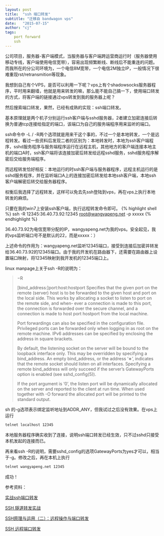 ```yaml
---
layout: post
title:  "ssh 端口转发"
subtitle: "迁移自 bandwagon vps"
date:   "2015-07-15" 
author: "cj"
tags:
    port forward
    ssh
---
```


公司项目，服务器-客户端模式，当服务器与客户端跨运营商运行时（服务器使用移动专线，客户端使用电信宽带），容易出现频繁断线、断线后不能重连的问题。而我所在的分公司环境为，一个电信8M宽带，一个电信2M独立IP，一般情况下很难重现rst/retransmition等现象。

我想到自己有个VPS，是否可以利用一下呢？vps上有个shadowsocks服务器程序，平时用来翻墙，他就是用来转发的嘛，那么能不能自己搞一下，使用端口转发的方式，将客户端的链接通过vps转发到我的服务器上呢？

然后搜索端口转发，果然，已经有成熟的实现：ssh端口转发。

基本原理就是两个机子分别运行ssh客户端与sshd服务器，2者建立加密连接后转换为普通tcp连接给指定的端口，该端口为自己的服务端程序用来监听的端口。

ssh命令中 -L / -R两个选项就是用来干这个事的，不过一个是本地转发，一个是远程转发。看过一些资料后发现二者的区别为：本地转发时，本地为ssh客户端程序，sshd服务程序与服务端程序运行在远程主机，其他地方的客户端连接本地主机的端口A时，ssh客户端将该连接加密后转发给远程sshd服务，sshd服务程序解密后交给服务端程序。

而远程转发恰好相反：本地运行的时ssh客户端与服务器程序，远程主机运行的是sshd服务程序，并在监听端口A上的连接加密后转发给本地ssh客户端，本地ssh客户端解密后转交给服务器程序。

权衡后我选择了远程转发，这样可以免去先ssh登陆到vps，再在vps上执行本地转发的麻烦。

只要在我的win7上安装ssh客户端，执行远程转发命令即可。
{% highlight shell %}
ssh -R 12345:36.40.73.92:12345 root@wangyapeng.net -p xxxxx
{% endhighlight %}

36.40.73.92为电信宽带分配的IP，wangyapeng.net为我的vps。安全起见，我的vps监听端口号不是默认的22，而是xxxxx：）

上述命令的作用为：wangyapeng.net监听12345端口，接受到连接后加密并转发给36.40.73.92的12345端口。由于我的开发机在路由器下，还需要在路由器上设置端口映射，将12345映射到我开发机的12345端口上。

linux manpage上关于ssh -R的说明为：

>−R
>
>\[bind_address:\]port:host:hostport
Specifies that the given port on the remote \(server\) host is to be forwarded to the given host and port on the local side. This works by allocating a socket to listen to port on the remote side, and when\- ever a connection is made to this port, the connection is forwarded over the secure channel, and a connection is made to host port hostport from the local machine.
>
>Port forwardings can also be specified in the configuration file. Privileged ports can be forwarded only when logging in as root on the remote machine. IPv6 addresses can be specified by enclosing the address in square brackets.
>
>By default, the listening socket on the server will be bound to the loopback interface only. This may be overridden by specifying a bind_address. An empty bind_address, or the address ‘∗’, indicates that the remote socket should listen on all interfaces. Specifying a remote bind_address will only succeed if the server’s GatewayPorts option is enabled \(see sshd_config\(5\)\).
>
>If the port argument is ‘0’, the listen port will be dynamically allocated on the server and reported to the client at run time. When used together with -O forward the allocated port will be printed to the standard output.

sh 的-g选项表示绑定监听地址到ADDR_ANY，但我试过之后没有效果。在vps上运行

```bash
telnet localhost 12345
```

本地服务器程序确实收到了连接，说明ssh端口转发已经生效，只不过sshd只接受本机发起的连接而已。

再来看ssh -R的说明，需要sshd_config的选项GatewayPorts为yes才可以，相当于-g。修改之后，再在本机上执行

```bash
telnet wangyapeng.net 12345
```

成功！

参考资料：

[实战ssh端口转发](https://www.ibm.com/developerworks/cn/linux/l-cn-sshforward/)

[SSH 隧道转发实战](http://chenweiguang.blogspot.com/2009/03/ssh.html)

[SSH原理与运用（二）：远程操作与端口转发](http://www.ruanyifeng.com/blog/2011/12/ssh_port_forwarding.html)

[SSH 远程端口转发](http://lvii.github.io/system/2013/10/08/ssh-remote-port-forwarding/)


